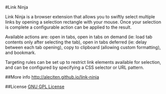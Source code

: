 #Link Ninja

Link Ninja is a browser extension that allows you to swiftly select multiple links by opening a selection rectangle with your mouse. Once your selection is complete a configurable action can be applied to the result.

Available actions are: open in tabs, open in tabs on demand (ie: load tab contents only after selecting the tab), open in tabs deferred (ie: delay between each tab opening), copy to clipboard (allowing custom formatting), and bookmark.

Targeting rules can be set up to restrict link elements available for selection, and can be configured by specifying a CSS selector or URL pattern.

##More info
http://aleciten.github.io/link-ninja

##License
[GNU GPL License](http://en.wikipedia.org/wiki/GNU_General_Public_License)
